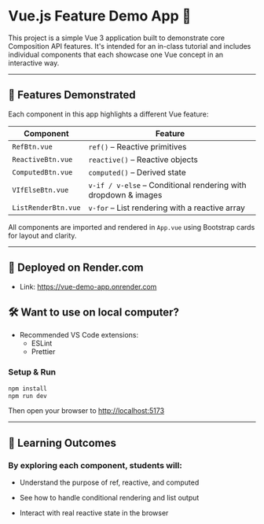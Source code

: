 # Vue.js Feature Demo App 🚀

This project is a simple Vue 3 application built to demonstrate core Composition API features. It's intended for an in-class tutorial and includes individual components that each showcase one Vue concept in an interactive way.

---

## 🧩 Features Demonstrated

Each component in this app highlights a different Vue feature:

| Component           | Feature                                                        |
| ------------------- | -------------------------------------------------------------- |
| `RefBtn.vue`        | `ref()` – Reactive primitives                                  |
| `ReactiveBtn.vue`   | `reactive()` – Reactive objects                                |
| `ComputedBtn.vue`   | `computed()` – Derived state                                   |
| `VIfElseBtn.vue`    | `v-if / v-else` – Conditional rendering with dropdown & images |
| `ListRenderBtn.vue` | `v-for` – List rendering with a reactive array                 |

All components are imported and rendered in `App.vue` using Bootstrap cards for layout and clarity.

---

## 🎯 Deployed on Render.com

- Link: https://vue-demo-app.onrender.com

## 🛠️ Want to use on local computer?

- Recommended VS Code extensions:
  - ESLint
  - Prettier

### Setup & Run

```bash
npm install
npm run dev
```

Then open your browser to [http://localhost:5173](http://localhost:5173)

---

## 🙌 Learning Outcomes

### By exploring each component, students will:

- Understand the purpose of ref, reactive, and computed

- See how to handle conditional rendering and list output

- Interact with real reactive state in the browser
